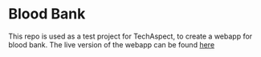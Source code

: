 # Blood Bank

This repo is used as a test project for TechAspect, to create a webapp for blood bank. The live version of the webapp can be found [here](https://http://warewolf96.pythonanywhere.com)